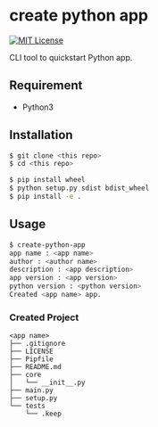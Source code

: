 # create python app

[![MIT License](http://img.shields.io/badge/license-MIT-blue.svg?style=flat)](LICENSE)

CLI tool to quickstart Python app.

## Requirement

- Python3

## Installation

```sh
$ git clone <this repo>
$ cd <this repo>

$ pip install wheel
$ python setup.py sdist bdist_wheel
$ pip install -e .
```

## Usage

```sh
$ create-python-app
app name : <app name>
author : <author name>
description : <app description>
app version : <app version>
python version : <python version>
Created <app name> app.
```

### Created Project

```
<app name>
├── .gitignore
├── LICENSE
├── Pipfile
├── README.md
├── core
│   └── __init__.py
├── main.py
├── setup.py
└── tests
    └── .keep
```
